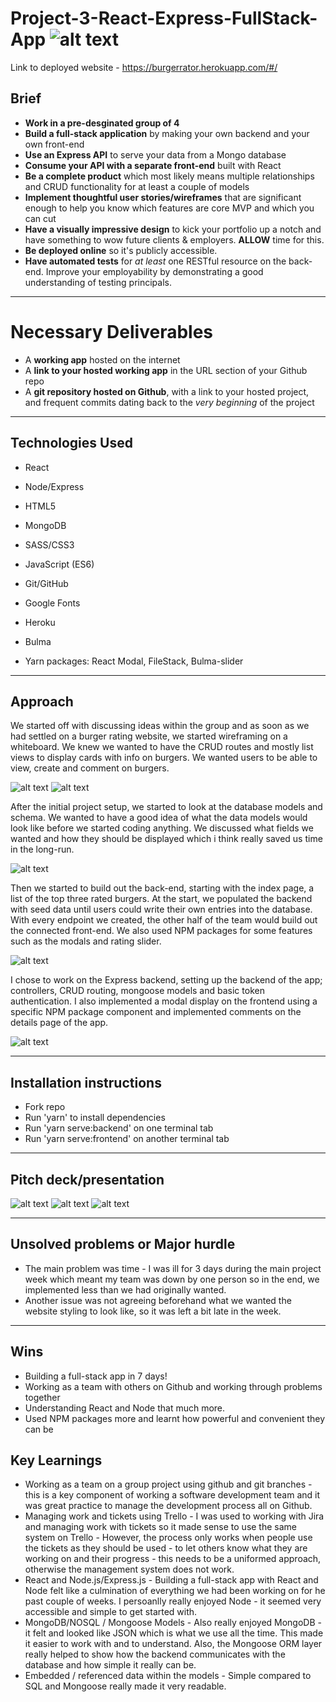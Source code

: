 # Project-3-React-Express-FullStack-App ![alt text](https://miro.medium.com/fit/c/50/50/1*HDIDs6Iq0bW-2qeYXqjp9w.png "GA logo")

Link to deployed website - https://burgerrator.herokuapp.com/#/

## Brief
* **Work in a pre-desginated group of 4**
* **Build a full-stack application** by making your own backend and your own front-end
* **Use an Express API** to serve your data from a Mongo database
* **Consume your API with a separate front-end** built with React
* **Be a complete product** which most likely means multiple relationships and CRUD functionality for at least a couple of models
* **Implement thoughtful user stories/wireframes** that are significant enough to help you know which features are core MVP and which you can cut
* **Have a visually impressive design** to kick your portfolio up a notch and have something to wow future clients & employers. **ALLOW** time for this.
* **Be deployed online** so it's publicly accessible.
* **Have automated tests** for _at least_ one RESTful resource on the back-end. Improve your employability by demonstrating a good understanding of testing principals.

---

# Necessary Deliverables

* A **working app** hosted on the internet
* A **link to your hosted working app** in the URL section of your Github repo
* A **git repository hosted on Github**, with a link to your hosted project, and frequent commits dating back to the _very beginning_ of the project

---

## Technologies Used

* React

* Node/Express

* HTML5

* MongoDB

* SASS/CSS3

* JavaScript (ES6)

* Git/GitHub

* Google Fonts

* Heroku

* Bulma

* Yarn packages: React Modal, FileStack, Bulma-slider

---

## Approach


We started off with discussing ideas within the group and as soon as we had settled on a burger rating website, we started wireframing on a whiteboard. We knew we wanted to have the CRUD routes and mostly list views to display cards with info on burgers. We wanted users to be able to view, create and comment on burgers. 


![alt text](https://i.imgur.com/O4fJ8q3.jpg "Wireframe")
![alt text](https://i.imgur.com/tbnflWe.jpg "Wireframe")


After the initial project setup, we started to look at the database models and schema. We wanted to have a good idea of what the data models would look like before we started coding anything. We discussed what fields we wanted and how they should be displayed which i think really saved us time in the long-run. 

![alt text](https://i.imgur.com/EIBAC07.png "Mongoose Models")

Then we started to build out the back-end, starting with the index page, a list of the top three rated burgers. At the start, we populated the backend with seed data until users could write their own entries into the database. With every endpoint we created, the other half of the team would build out the connected front-end. We also used NPM packages for some features such as the modals and rating slider.  

![alt text](https://i.imgur.com/G4CT4qR.png "Controller routes")

I chose to work on the Express backend, setting up the backend of the app; controllers, CRUD routing, mongoose models and basic token authentication. I also implemented a modal display on the frontend using a specific NPM package component and implemented comments on the details page of the app. 


![alt text](https://i.imgur.com/tGGVgrF.png "Homepage")

---

## Installation instructions

- Fork repo
- Run 'yarn' to install dependencies
- Run 'yarn serve:backend' on one terminal tab
- Run 'yarn serve:frontend' on another terminal tab

---

## Pitch deck/presentation

![alt text](https://i.imgur.com/Cnf9fXt.png "Presentation slides")
![alt text](https://i.imgur.com/3y1qWdQ.png "Presentation slides")
![alt text](https://i.imgur.com/AssJ1Fg.png "Presentation slides")

---

## Unsolved problems or Major hurdle

- The main problem was time - I was ill for 3 days during the main project week which meant my team was down by one person so in the end, we implemented less than we had originally wanted. 
- Another issue was not agreeing beforehand what we wanted the website styling to look like, so it was left a bit late in the week.

---

## Wins 

- Building a full-stack app in 7 days!
- Working as a team with others on Github and working through problems together
- Understanding React and Node that much more.
- Used NPM packages more and learnt how powerful and convenient they can be

## Key Learnings

- Working as a team on a group project using github and git branches - this is a key component of working a software development team and it was great practice to manage the development process all on Github. 
- Managing work and tickets using Trello - I was used to working with Jira and managing work with tickets so it made sense to use the same system on Trello - However, the process only works when people use the tickets as they should be used - to let others know what they are working on and their progress - this needs to be a uniformed approach, otherwise the management system does not work.
- React and Node.js/Express.js - Building a full-stack app with React and Node felt like a culmination of everything we had been working on for he past couple of weeks. I persoanlly really enjoyed Node - it seemed very accessible and simple to get started with. 
- MongoDB/NOSQL / Mongoose Models - Also really enjoyed MongoDB - it felt and looked like JSON which is what we use all the time. This made it easier to work with and to understand. Also, the Mongoose ORM layer really helped to show how the backend communicates with the database and how simple it really can be. 
- Embedded / referenced data within the models - Simple compared to SQL and Mongoose really made it very readable. 
